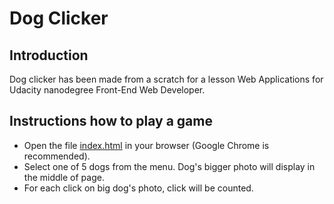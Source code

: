 # Dog Clicker

## Introduction
Dog clicker has been made from a scratch for a lesson Web Applications for Udacity nanodegree Front-End Web Developer.

## Instructions how to play a game
- Open the file [index.html](index.html) in your browser (Google Chrome is recommended).
- Select one of 5 dogs from the menu. Dog's bigger photo will display in the middle of page.
- For each click on big dog's photo, click will be counted.